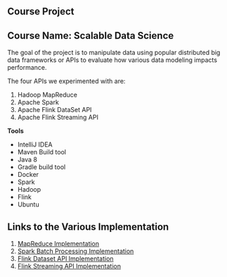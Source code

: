 ## Course Project
## Course Name: Scalable Data Science

The goal of the project is to manipulate data using popular distributed big data frameworks or APIs to evaluate how various data modeling impacts performance.<br>

The four APIs we experimented with are:

1.  Hadoop MapReduce
2.  Apache Spark 
3.  Apache Flink DataSet API 
4.  Apache Flink Streaming API


**Tools** <br>

* IntelliJ IDEA
* Maven Build tool
* Java 8 
* Gradle build tool
* Docker
* Spark
* Hadoop
* Flink
* Ubuntu


## Links to the Various Implementation
1.  [MapReduce Implementation](https://github.com/htefera/Scalable-Data-science-Project-1/tree/master/Mapreduce%20Task)
2. [Spark Batch Processing Implementation](https://github.com/htefera/Scalable-Data-science-Project-1/tree/master/Spark%20Batch%20Processing%20Task)
3. [Flink Dataset API Implementation](https://github.com/htefera/Scalable-Data-science-Project-1/tree/master/Flink%20Dataset%20API%20Task)
4. [Flink Streaming API Implementation](https://github.com/htefera/Scalable-Data-science-Project-1/tree/master/Flink%20Streaming%20API%20Task)

 
